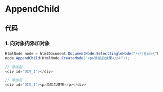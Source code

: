 # AppendChild

## 代码

### 1. 向对象内添加对象

```c#
HtmlNode node = htmlDocument.DocumentNode.SelectSingleNode("//*[@id=\"DIV_1\"]");
node.AppendChild(HtmlNode.CreateNode("<p>添加后效果</p>"));

// 添加前
<div id="DIV_1"></div>

// 添加后
<div id="DIV_1"><p>添加后效果</p></div>
```
